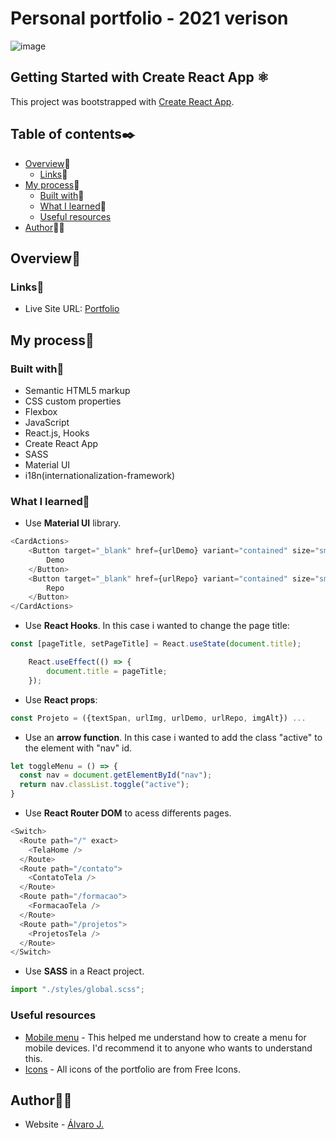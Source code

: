 # Personal portfolio - 2021 verison

![image](https://user-images.githubusercontent.com/86482525/134183976-a4f694b8-920a-48e2-8a31-3ac9ec15dbb8.png)

## Getting Started with Create React App ⚛

This project was bootstrapped with [Create React App](https://github.com/facebook/create-react-app).

## Table of contents✒️

- [Overview](#overview)🎯
  - [Links](#links)🔗
- [My process](#my-process)🧩
  - [Built with](#built-with)🔨
  - [What I learned](#what-i-learned)📝
  - [Useful resources](#useful-resources)
- [Author](#author)🙋🏻

## Overview🎯

### Links🔗

- Live Site URL: [Portfolio](https://alvaro-j-ecru.vercel.app/)

## My process🧩

### Built with🔨

- Semantic HTML5 markup
- CSS custom properties
- Flexbox
- JavaScript
- React.js, Hooks
- Create React App
- SASS
- Material UI
- i18n(internationalization-framework)

### What I learned📝

- Use <strong>Material UI</strong> library.
```js
<CardActions>
	<Button target="_blank" href={urlDemo} variant="contained" size="small" color="primary">
		Demo
	</Button>
	<Button target="_blank" href={urlRepo} variant="contained" size="small" color="primary">
		Repo
	</Button>
</CardActions>
```
- Use <strong>React Hooks</strong>. In this case i wanted to change the page title:
```js
const [pageTitle, setPageTitle] = React.useState(document.title);

	React.useEffect(() => {
		document.title = pageTitle;
	});
```
- Use <strong>React props</strong>:
```js
const Projeto = ({textSpan, urlImg, urlDemo, urlRepo, imgAlt}) ...
```
- Use an <strong>arrow function</strong>. In this case i wanted to add the class "active" to the element with "nav" id.
```js
let toggleMenu = () => {
  const nav = document.getElementById("nav");
  return nav.classList.toggle("active");
}
```
- Use <strong>React Router DOM</strong> to acess differents pages.
```js
<Switch>
  <Route path="/" exact>
    <TelaHome />
  </Route>
  <Route path="/contato">
    <ContatoTela />
  </Route>
  <Route path="/formacao">
    <FormacaoTela />
  </Route>
  <Route path="/projetos">
    <ProjetosTela />
  </Route>
</Switch>
```
- Use <strong>SASS</strong> in a React project.
```js
import "./styles/global.scss";
```
### Useful resources

- [Mobile menu](https://www.youtube.com/watch?v=DnODupiIAiE) - This helped me understand how to create a menu for mobile devices. I'd recommend it to anyone who wants to understand this.
- [Icons](https://freeicons.io/) - All icons of the portfolio are from Free Icons.

## Author🙋🏻

- Website - [Álvaro J.](https://www.github.com/alvaro-j/)
